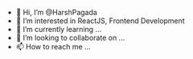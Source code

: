- 👋 Hi, I’m @HarshPagada
- 👀 I’m interested in ReactJS, Frontend Development
- 🌱 I’m currently learning ...
- 💞️ I’m looking to collaborate on ...
- 📫 How to reach me ...

<!---
HarshPagada/HarshPagada is a ✨ special ✨ repository because its `README.md` (this file) appears on your GitHub profile.
You can click the Preview link to take a look at your changes.
--->
